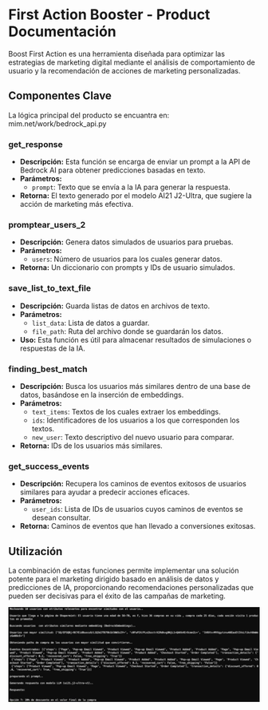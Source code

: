 # First Action Booster - Product Documentación

Boost First Action es una herramienta diseñada para optimizar las estrategias de marketing digital mediante el análisis de comportamiento de usuario y la recomendación de acciones de marketing personalizadas.

## Componentes Clave
La lógica principal del producto se encuantra en: mim.net/work/bedrock_api.py

### get_response
- **Descripción:** Esta función se encarga de enviar un prompt a la API de Bedrock AI para obtener predicciones basadas en texto.
- **Parámetros:**
  - `prompt`: Texto que se envía a la IA para generar la respuesta.
- **Retorna:** El texto generado por el modelo AI21 J2-Ultra, que sugiere la acción de marketing más efectiva.

### promptear_users_2
- **Descripción:** Genera datos simulados de usuarios para pruebas.
- **Parámetros:**
  - `users`: Número de usuarios para los cuales generar datos.
- **Retorna:** Un diccionario con prompts y IDs de usuario simulados.

### save_list_to_text_file
- **Descripción:** Guarda listas de datos en archivos de texto.
- **Parámetros:**
  - `list_data`: Lista de datos a guardar.
  - `file_path`: Ruta del archivo donde se guardarán los datos.
- **Uso:** Esta función es útil para almacenar resultados de simulaciones o respuestas de la IA.

### finding_best_match
- **Descripción:** Busca los usuarios más similares dentro de una base de datos, basándose en la inserción de embeddings.
- **Parámetros:**
  - `text_items`: Textos de los cuales extraer los embeddings.
  - `ids`: Identificadores de los usuarios a los que corresponden los textos.
  - `new_user`: Texto descriptivo del nuevo usuario para comparar.
- **Retorna:** IDs de los usuarios más similares.

### get_success_events
- **Descripción:** Recupera los caminos de eventos exitosos de usuarios similares para ayudar a predecir acciones eficaces.
- **Parámetros:**
  - `user_ids`: Lista de IDs de usuarios cuyos caminos de eventos se desean consultar.
- **Retorna:** Caminos de eventos que han llevado a conversiones exitosas.

## Utilización

La combinación de estas funciones permite implementar una solución potente para el marketing dirigido basado en análisis de datos y predicciones de IA, proporcionando recomendaciones personalizadas que pueden ser decisivas para el éxito de las campañas de marketing.


![Image Description](images/output.png)